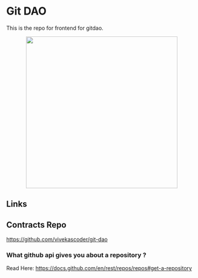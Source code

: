 # Git DAO

This is the repo for frontend for gitdao.

<center>
<img width="400" src="./public/dalle_robot.png"/>
</center>

## Links

## Contracts Repo

https://github.com/vivekascoder/git-dao

### What github api gives you about a repository ?

Read Here: https://docs.github.com/en/rest/repos/repos#get-a-repository
